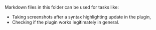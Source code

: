 Markdown files in this folder can be used for tasks like:

* Taking screenshots after a syntax highlighting update in the plugin,
* Checking if the plugin works legitimately in general.
